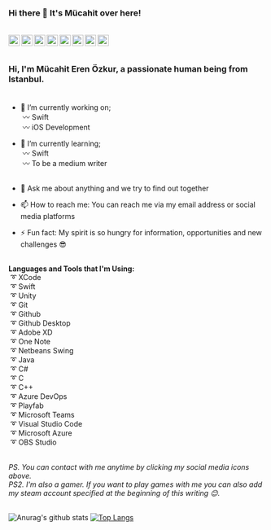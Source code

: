 ### Hi there 👋 It's Mücahit over here! 
 
 <br/>

<a href="https://www.linkedin.com/in/mucahiterenozkur/">
  <img align="left" alt="Mücahit's Linkedin" width="22px" src="https://cdn.jsdelivr.net/npm/simple-icons@v3/icons/linkedin.svg" />
</a>
<a href="https://mucahiterenozkur.itch.io/">
  <img align="left" alt="Mücahit's Itch.io" width="22px" src="https://cdn.jsdelivr.net/npm/simple-icons@3.13.0/icons/itch-dot-io.svg" />
</a>
<a href="https://www.youtube.com/channel/UCY7yBMEWy2ZUZJ5XMtpG7aQ">
  <img align="left" alt="Mücahit's Youtube" width="22px" src="https://cdn.jsdelivr.net/npm/simple-icons@v3/icons/youtube.svg" />
</a>
<a href="https://www.twitch.tv/cartilagotv">
  <img align="left" alt="Mücahit's Twitch" width="22px" src="https://cdn.jsdelivr.net/npm/simple-icons@3.13.0/icons/twitch.svg" />
</a>
<a href="https://www.instagram.com/mucahiterenozkur/">
  <img align="left" alt="Mücahit's Instagram" width="22px" src="https://cdn.jsdelivr.net/npm/simple-icons@v3/icons/instagram.svg" />
</a>
<a href="https://www.facebook.com/mucahiteren.ozkur">
  <img align="left" alt="Mücahit's Facebook" width="22px" src="https://cdn.jsdelivr.net/npm/simple-icons@v3/icons/facebook.svg" />
</a>
<a href="https://discord.gg/gR8HXM">
  <img align="left" alt="Mücahit's Discord" width="22px" src="https://cdn.jsdelivr.net/npm/simple-icons@v3/icons/discord.svg" />
</a>
<a href="https://steamcommunity.com/profiles/76561198164201767">
  <img align="left" alt="Mücahit's Steam" width="22px" src="https://cdn.jsdelivr.net/npm/simple-icons@v3/icons/steam.svg" />
</a> <br>

<br />


<!--
**mucahiterenozkur/mucahiterenozkur** is a ✨ _special_ ✨ repository because its `README.md` (this file) appears on your GitHub profile.
-->

### Hi, I'm Mücahit Eren Özkur, a passionate human being from Istanbul.<br><br>


- 🔭 I’m currently working on;<br> 
     &nbsp;〰 Swift<br>
     &nbsp;〰 iOS Development <br>

- 🌱 I’m currently learning;<br>
     &nbsp;〰 Swift<br>
     &nbsp;〰 To be a medium writer<br><br>
     
- 💬 Ask me about anything and we try to find out together
- 📫 How to reach me: You can reach me via my email address or social media platforms
- ⚡ Fun fact: My spirit is so hungry for information, opportunities and new challenges 😎 <br><br>

**Languages and Tools that I'm Using:** <br>
&nbsp;➰ XCode<br>
&nbsp;➰ Swift <br>
&nbsp;➰ Unity <br>
&nbsp;➰ Git<br>
&nbsp;➰ Github<br>
&nbsp;➰ Github Desktop<br>
&nbsp;➰ Adobe XD<br>
&nbsp;➰ One Note<br>
&nbsp;➰ Netbeans Swing<br>
&nbsp;➰ Java <br>
&nbsp;➰ C#<br>
&nbsp;➰ C<br>
&nbsp;➰ C++<br>
&nbsp;➰ Azure DevOps<br>
&nbsp;➰ Playfab<br>
&nbsp;➰ Microsoft Teams<br>
&nbsp;➰ Visual Studio Code<br>
&nbsp;➰ Microsoft Azure<br>
&nbsp;➰ OBS Studio<br><br>

<i>PS.  You can contact with me anytime by clicking my social media icons above.</i><br />
<i>PS2. I'm also a gamer. If you want to play games with me you can also add my steam account specified at the beginning of this writing 😊.</i><br /><br> 



![Anurag's github stats](https://github-readme-stats.vercel.app/api?username=mucahiterenozkur&show_icons=true&theme=radical)
[![Top Langs](https://github-readme-stats.vercel.app/api/top-langs/?username=mucahiterenozkur&show_icons=true&theme=radical)](https://github.com/anuraghazra/github-readme-stats)



